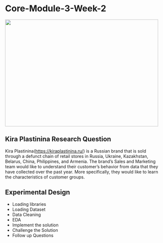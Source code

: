 # Core-Module-3-Week-2

<img src="https://user-images.githubusercontent.com/99291087/172064109-2671165b-5a91-4c1d-a971-1f59aea68429.jpg" width="500" height="350" />

## Kira Plastinina Research Question

Kira Plastinina(https://kiraplastinina.ru/) is a Russian brand that is sold through a defunct chain of retail stores in Russia, Ukraine, Kazakhstan, Belarus, China, Philippines, and Armenia. The brand’s Sales and Marketing team would like to understand their customer’s behavior from data that they have collected over the past year. More specifically, they would like to learn the characteristics of customer groups.

## Experimental Design
 
- Loading libraries
- Loading Dataset
- Data Cleaning
- EDA
- Implement the solution
- Challenge the Solution
- Follow up Questions


